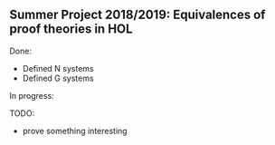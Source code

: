 ## Summer Project 2018/2019: Equivalences of proof theories in HOL
Done:
- Defined N systems
- Defined G systems

In progress:

TODO: 
- prove something interesting
